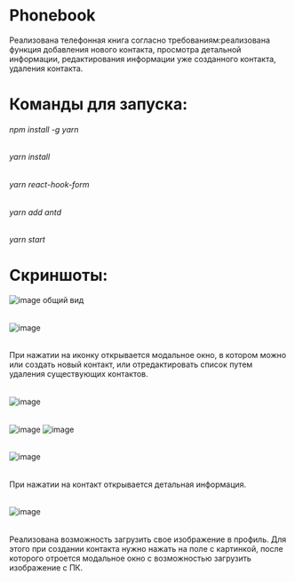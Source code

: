 # Phonebook
Реализована телефонная книга согласно требованиям:реализована функция добавления нового контакта, просмотра детальной информации, редактирования информации уже созданного контакта, удаления контакта. 
# Команды для запуска:
###### npm install -g yarn
###### yarn install
###### yarn react-hook-form
###### yarn add antd
###### yarn start
# Скриншоты:
![image](https://user-images.githubusercontent.com/54235530/165260247-de65a8f8-1c70-49c4-8b7e-0c76f3b78407.png) общий вид
######
![image](https://user-images.githubusercontent.com/54235530/165260450-12000c46-8844-45ff-bbd1-063ca4af34ba.png)
###### 
При нажатии на иконку открывается модальное окно, в котором можно или создать новый контакт, или отредактировать список путем удаления существующих контактов.
###### 
![image](https://user-images.githubusercontent.com/54235530/165261060-7fe64dbc-f62e-40cb-95bb-7d6c79fb809e.png)
###### 
![image](https://user-images.githubusercontent.com/54235530/165261185-c5ea7eda-f4da-4cf1-925f-eb4fa7097d0c.png) ![image](https://user-images.githubusercontent.com/54235530/165261404-e29d0660-b6a0-4328-9814-db18e84957d8.png)
###### 
![image](https://user-images.githubusercontent.com/54235530/165261556-242864fe-6eed-4e1e-848e-e0506ef63401.png)
###### 
При нажатии на контакт открывается детальная информация.
###### 
![image](https://user-images.githubusercontent.com/54235530/165261823-7e3bd236-37d2-4340-8e23-a67cf2aa7c0f.png)
######
Реализована возможность загрузить свое изображение в профиль. Для этого при создании контакта нужно нажать на поле с картинкой, после которого отроется модальное окно с возможностью загрузить изображение с ПК.




